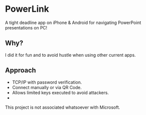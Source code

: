 # PowerLink
A tight deadline app on iPhone & Android for navigating PowerPoint presentations on PC!

## Why?
I did it for fun and to avoid hustle when using other current apps.

## Approach
- TCP/IP with password verification.
- Connect manually or via QR Code.
- Allows limited keys executed to avoid attackers.
- 
This project is not associated whatsoever with Microsoft.
